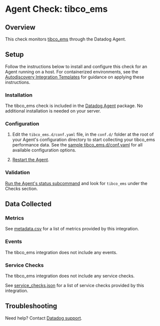 # Agent Check: tibco_ems

## Overview

This check monitors [tibco_ems][1] through the Datadog Agent.

## Setup

Follow the instructions below to install and configure this check for an Agent running on a host. For containerized environments, see the [Autodiscovery Integration Templates][3] for guidance on applying these instructions.

### Installation

The tibco_ems check is included in the [Datadog Agent][2] package.
No additional installation is needed on your server.

### Configuration

1. Edit the `tibco_ems.d/conf.yaml` file, in the `conf.d/` folder at the root of your Agent's configuration directory to start collecting your tibco_ems performance data. See the [sample tibco_ems.d/conf.yaml][4] for all available configuration options.

2. [Restart the Agent][5].

### Validation

[Run the Agent's status subcommand][6] and look for `tibco_ems` under the Checks section.

## Data Collected

### Metrics

See [metadata.csv][7] for a list of metrics provided by this integration.

### Events

The tibco_ems integration does not include any events.

### Service Checks

The tibco_ems integration does not include any service checks.

See [service_checks.json][8] for a list of service checks provided by this integration.

## Troubleshooting

Need help? Contact [Datadog support][9].


[1]: https://docs.tibco.com/products/tibco-enterprise-message-service
[2]: https://app.datadoghq.com/account/settings/agent/latest
[3]: https://docs.datadoghq.com/agent/kubernetes/integrations/
[4]: https://github.com/DataDog/integrations-core/blob/master/tibco_ems/datadog_checks/tibco_ems/data/conf.yaml.example
[5]: https://docs.datadoghq.com/agent/guide/agent-commands/#start-stop-and-restart-the-agent
[6]: https://docs.datadoghq.com/agent/guide/agent-commands/#agent-status-and-information
[7]: https://github.com/DataDog/integrations-core/blob/master/tibco_ems/metadata.csv
[8]: https://github.com/DataDog/integrations-core/blob/master/tibco_ems/assets/service_checks.json
[9]: https://docs.datadoghq.com/help/
